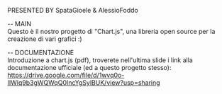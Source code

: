 PRESENTED BY SpataGioele & AlessioFoddo

-- MAIN <br>
Questo è il nostro progetto di "Chart.js", una libreria open source per la creazione di vari grafici :)

-- DOCUMENTAZIONE <br>
Introduzione a chart.js (pdf), troverete nell'ultima slide i link alla documentazione ufficiale (ed a questo progetto stesso): 
  	https://drive.google.com/file/d/1wvq0o-IIWlq9b3gWQWqQ0IncYgSylBUK/view?usp=sharing
